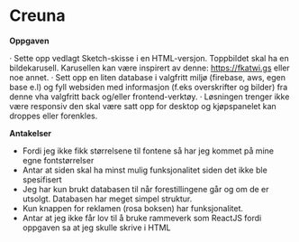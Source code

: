 # Creuna

__Oppgaven__
 
·       Sette opp vedlagt Sketch-skisse i en HTML-versjon. Toppbildet skal ha en bildekarusell. Karusellen kan være inspirert av denne: https://fkatwi.gs eller noe annet. 
·       Sett opp en liten database i valgfritt miljø (firebase, aws, egen base e.l) og fyll websiden med informasjon (f.eks overskrifter og bilder) fra denne vha valgfritt back og/eller frontend-verktøy.
·       Løsningen trenger ikke være responsiv den skal være satt opp for desktop og kjøpspanelet kan droppes eller forenkles. 

__Antakelser__
- Fordi jeg ikke fikk størrelsene til fontene så har jeg kommet på mine egne fontstørrelser
- Antar at siden skal ha minst mulig funksjonalitet siden det ikke ble spesifisert
- Jeg har kun brukt databasen til når forestillingene går og om de er utsolgt. Databasen har meget simpel struktur.
- Kun knappen for reklamen (rosa boksen) har funksjonalitet.
- Antar at jeg ikke får lov til å bruke rammeverk som ReactJS fordi oppgaven sa at jeg skulle skrive i HTML
